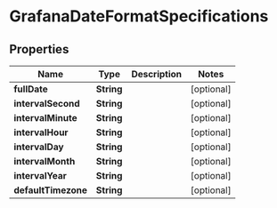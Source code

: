 

# GrafanaDateFormatSpecifications


## Properties

| Name | Type | Description | Notes |
|------------ | ------------- | ------------- | -------------|
|**fullDate** | **String** |  |  [optional] |
|**intervalSecond** | **String** |  |  [optional] |
|**intervalMinute** | **String** |  |  [optional] |
|**intervalHour** | **String** |  |  [optional] |
|**intervalDay** | **String** |  |  [optional] |
|**intervalMonth** | **String** |  |  [optional] |
|**intervalYear** | **String** |  |  [optional] |
|**defaultTimezone** | **String** |  |  [optional] |



